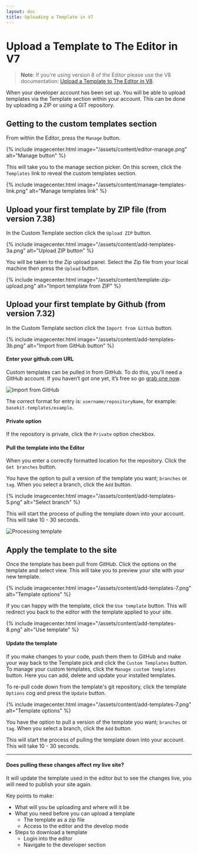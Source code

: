 ```yaml
---
layout: doc
title: Uploading a Template in V7
---
```


# Upload a Template to The Editor in V7

> **Note**: If you're using version 8 of the Editor please use the V8 documentation: [Upload a Template to The Editor in V8](/v8/getting-started/uploading/).

When your developer account has been set up. You will be able to upload templates via the Template section within your account. This can be done by uploading a ZIP or using a GIT repository.

## Getting to the custom templates section

From within the Editor, press the `Manage` button.

{% include imagecenter.html image="/assets/content/editor-manage.png" alt="Manage button" %}

This will take you to the manage section picker. On this screen, click the `Templates` link to reveal the custom templates section.

{% include imagecenter.html image="/assets/content/manage-templates-link.png" alt="Manage templates link" %}

## Upload your first template by ZIP file (from version 7.38)

In the Custom Template section click the `Upload ZIP` button.

{% include imagecenter.html image="/assets/content/add-templates-3a.png" alt="Upload ZIP button" %}

You will be taken to the Zip upload panel. Select the Zip file from your local machine then press the `Upload` button.

{% include imagecenter.html image="/assets/content/template-zip-upload.png" alt="Import template from ZIP" %}

## Upload your first template by Github (from version 7.32)

In the Custom Template section click the `Import from Github` button.

{% include imagecenter.html image="/assets/content/add-templates-3b.png" alt="Import from GitHub button" %}

#### Enter your github.com URL

Custom templates can be pulled in from GitHub. To do this, you’ll need a GitHub account. If you haven’t got one yet, it’s free so go [grab one now](http://github.com/signup).

![Import from GitHub](/assets/content/add-templates-4.png)

The correct format for entry is: `username/repositoryName`, for example: `basekit-templates/example`.

#### Private option

If the repository is private, click the `Private` option checkbox.

#### Pull the template into the Editor

When you enter a correctly formatted location for the repository. Click the `Get branches` button.

You have the option to pull a version of the template you want; `branches` or `tag`. When you select a branch, click the `Add` button.

{% include imagecenter.html image="/assets/content/add-templates-5.png" alt="Select branch" %}

This will start the process of pulling the template down into your account. This will take 10 - 30 seconds.

![Processing template](/assets/content/add-templates-6.png)

## Apply the template to the site

Once the template has been pull from GitHub. Click the options on the template and select view. This will take you to preview your site with your new template.

{% include imagecenter.html image="/assets/content/add-templates-7.png" alt="Template options" %}

If you can happy with the template, click the `Use template` button. This will redirect you back to the editor with the template applied to your site.

{% include imagecenter.html image="/assets/content/add-templates-8.png" alt="Use template" %}

#### Update the template

If you make changes to your code, push them them to GitHub and make your way back to the Template pick and click the `Custom Templates` button. To manage your custom templates, click the `Manage custom templates` button. Here you can add, delete and update your installed templates.

To re-pull code down from the template's git repository, click the template `Options` cog and press the `Update` button.

{% include imagecenter.html image="/assets/content/add-templates-7.png" alt="Template options" %}

You have the option to pull a version of the template you want; `branches` or `tag`. When you select a branch, click the `Add` button.

This will start the process of pulling the template down into your account. This will take 10 - 30 seconds.

---

#### Does pulling these changes affect my live site?

It will update the template used in the editor but to see the changes live, you will need to publish your site again.

Key points to make:

- What will you be uploading and where will it be
- What you need before you can upload a template
  - The template as a zip file
  - Access to the editor and the develop mode
- Steps to download a template
  - Login into the editor
  - Navigate to the developer section
